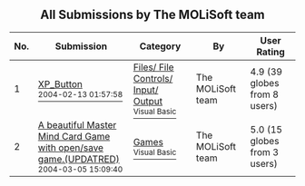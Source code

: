 ﻿<div align="center">

## All Submissions by The MOLiSoft team

</div>

No.  | Submission | Category | By   | User Rating
---- | ---------- | -------- | ---- | -----------
1 | [XP\_Button<br /><sup>2004-02-13 01:57:58</sup>](https://github.com/Planet-Source-Code/the-molisoft-team-xp-button__1-51702) | [Files/ File Controls/ Input/ Output<br /><sup>Visual Basic</sup>](../ByCategory/files-file-controls-input-output__1-3.md) | The MOLiSoft team | 4.9 (39 globes from 8 users)
2 | [A beautiful Master Mind Card Game with open/save game\.\(UPDATRED\)<br /><sup>2004-03-05 15:09:40</sup>](https://github.com/Planet-Source-Code/the-molisoft-team-a-beautiful-master-mind-card-game-with-open-save-game-updatred__1-52178) | [Games<br /><sup>Visual Basic</sup>](../ByCategory/games__1-38.md) | The MOLiSoft team | 5.0 (15 globes from 3 users)
